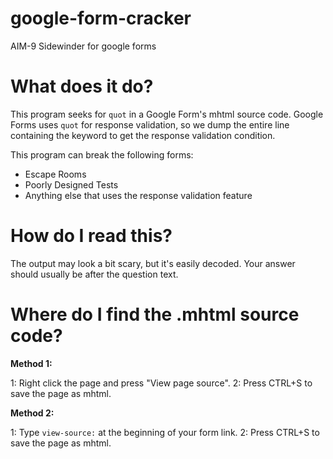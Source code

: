 # google-form-cracker
AIM-9 Sidewinder for google forms

# What does it do?
This program seeks for ```quot``` in a Google Form's mhtml source code. Google Forms uses ```quot``` for response validation, so we dump the entire line containing the keyword to get the response validation condition.

This program can break the following forms:
- Escape Rooms
- Poorly Designed Tests
- Anything else that uses the response validation feature

# How do I read this?

The output may look a bit scary, but it's easily decoded. Your answer should usually be after the question text.

# Where do I find the .mhtml source code?

**Method 1:**

1: Right click the page and press "View page source".
2: Press CTRL+S to save the page as mhtml.

**Method 2:**

1: Type ```view-source:``` at the beginning of your form link.
2: Press CTRL+S to save the page as mhtml.
